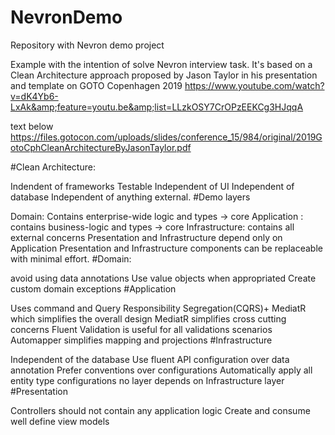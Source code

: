 # NevronDemo
Repository with Nevron demo project

Example with the intention of solve Nevron interview task. It's based on a Clean Architecture approach proposed by Jason Taylor in his presentation and template on GOTO Copenhagen 2019 https://www.youtube.com/watch?v=dK4Yb6-LxAk&amp;feature=youtu.be&amp;list=LLzkOSY7CrOPzEEKCg3HJqqA

text below https://files.gotocon.com/uploads/slides/conference_15/984/original/2019GotoCphCleanArchitectureByJasonTaylor.pdf

#Clean Architecture:

Indendent of frameworks Testable Independent of UI Independent of database Independent of anything external. #Demo layers

Domain: Contains enterprise-wide logic and types -> core Application : contains business-logic and types -> core Infrastructure: contains all external concerns Presentation and Infrastructure depend only on Application Presentation and Infrastructure components can be replaceable with minimal effort. #Domain:

avoid using data annotations Use value objects when appropriated Create custom domain exceptions #Application

Uses command and Query Responsibility Segregation(CQRS)+ MediatR which simplifies the overall design MediatR simplifies cross cutting concerns Fluent Validation is useful for all validations scenarios Automapper simplifies mapping and projections #Infrastructure

Independent of the database Use fluent API configuration over data annotation Prefer conventions over configurations Automatically apply all entity type configurations no layer depends on Infrastructure layer #Presentation

Controllers should not contain any application logic Create and consume well define view models
